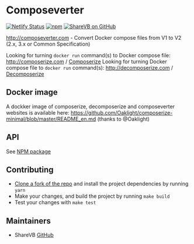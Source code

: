 # Composeverter

[![Netlify Status](https://api.netlify.com/api/v1/badges/230643da-d039-4732-875a-27eb4b181e23/deploy-status)](https://app.netlify.com/sites/jolly-faloodeh-5e1b0f/deploys)
[![npm](https://img.shields.io/npm/v/composeverter.svg)](https://www.npmjs.com/package/composeverter)
[![ShareVB on GitHub](https://img.shields.io/badge/ShareVB-100000?logo=github&logoColor=white)](https://github.com/sharevb)
            
http://composeverter.com - Convert Docker compose files from V1 to V2 (2.x, 3.x or Common Specification)

Looking for turning `docker run` command(s) to Docker compose file: http://composerize.com / [Composerize](https://github.com/composerize/composerize)
Looking for turning Docker compose file to `docker run` command(s): http://decomposerize.com / [Decomposerize](https://github.com/composerize/decomposerize)

## Docker image

A dockker image of composerize, decomposerize and composeverter websites is available here: https://github.com/Oaklight/composerize-minimal/blob/master/README_en.md (thanks to @Oaklight)

## API

See [NPM package](https://www.npmjs.com/package/composeverter)

## Contributing

- [Clone a fork of the repo](https://guides.github.com/activities/forking/) and install the project dependencies by running `yarn`
- Make your changes, and build the project by running `make build`
- Test your changes with `make test`

## Maintainers

- ShareVB [GitHub](https://github.com/sharevb)
